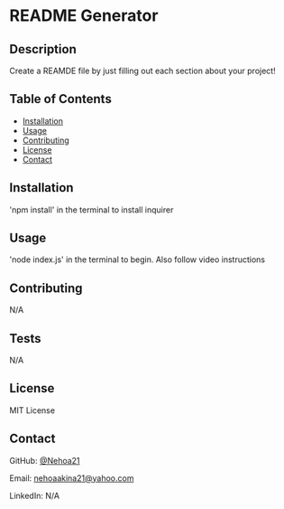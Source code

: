 
# README Generator

## Description

Create a REAMDE file by just filling out each section about your project!

## Table of Contents
  * [Installation](#installation)
  * [Usage](#usage)
  * [Contributing](#contributing)
  * [License](#license)
  * [Contact](#contact)
## Installation

'npm install' in the terminal to install inquirer

## Usage

'node index.js' in the terminal to begin. Also follow video instructions

## Contributing

N/A

## Tests

N/A

## License

MIT License

## Contact

GitHub: [@Nehoa21](https://github.com/Nehoa21)

Email: nehoaakina21@yahoo.com

LinkedIn: N/A
